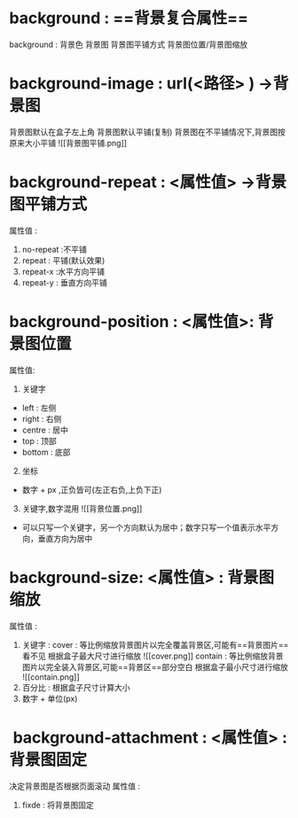# background : ==背景复合属性==
background : 背景色 背景图 背景图平铺方式 背景图位置/背景图缩放
# background-image : url(<路径> ) ->背景图
背景图默认在盒子左上角
背景图默认平铺(复制)
背景图在不平铺情况下,背景图按原来大小平铺
![[背景图平铺.png]]
# background-repeat : <属性值> ->背景图平铺方式
属性值 : 
1. no-repeat :不平铺
2. repeat : 平铺(默认效果)
3. repeat-x :水平方向平铺
4. repeat-y : 垂直方向平铺
# background-position  : <属性值>: 背景图位置
属性值:
1. 关键字
+ left : 左侧
+ right : 右侧
+ centre : 居中
+ top : 顶部
+ bottom : 底部
2. 坐标
+ 数字 + px ,正负皆可(左正右负,上负下正)
3. 关键字,数字混用
![[背景位置.png]]
+ 可以只写一个关键字，另一个方向默认为居中；数字只写一个值表示水平方向，垂直方向为居中
# background-size: <属性值> : 背景图缩放
属性值 : 
1. 关键字 : 
cover : 等比例缩放背景图片以完全覆盖背景区,可能有==背景图片==看不见
根据盒子最大尺寸进行缩放
![[cover.png]]
contain : 等比例缩放背景图片以完全装入背景区,可能==背景区==部分空白
根据盒子最小尺寸进行缩放
![[contain.png]]
2. 百分比 : 根据盒子尺寸计算大小
3. 数字 + 单位(px)
#  background-attachment : <属性值> : 背景图固定
决定背景图是否根据页面滚动
属性值 : 
1. fixde : 将背景图固定
